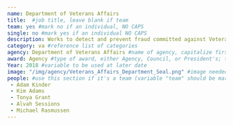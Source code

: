 ```yaml
---
name: Department of Veterans Affairs
title:  #job title, leave blank if team
team: yes #mark no if an individual, NO CAPS
single: no #mark yes if an individual NO CAPS
description: Works to detect and prevent fraud committed against Veterans. This crack team finds out what went wrong, protects the Veteran and/or beneficiary from further fraud, and helps the individual become financially `whole' again by reissuing benefits.
category: va #reference list of categories
agency: Department of Veterans Affairs #name of agency, capitalize first letter of each name
award: Agency #type of award, either Agency, Council, or President's; this is case sensitive so make sure to match the options listed exactly. This section generates the format of the card
Year: 2018 #variable to be used at later date
image: "/img/agency/Veterans_Affairs_Department_Seal.png" #image needed for Team award (agency seal) and President's award (headshot); leave empty if and individual Agency award, IMAGE PATH: /img/agency/GSA_Seal.png
people: #use this section if it's a team (variable "team" should be marked "yes" above)
 - Adam Kinder
 - Kim Adams
 - Tonya Grant
 - Alvah Sessions
 - Michael Rasmussen 
---
```

